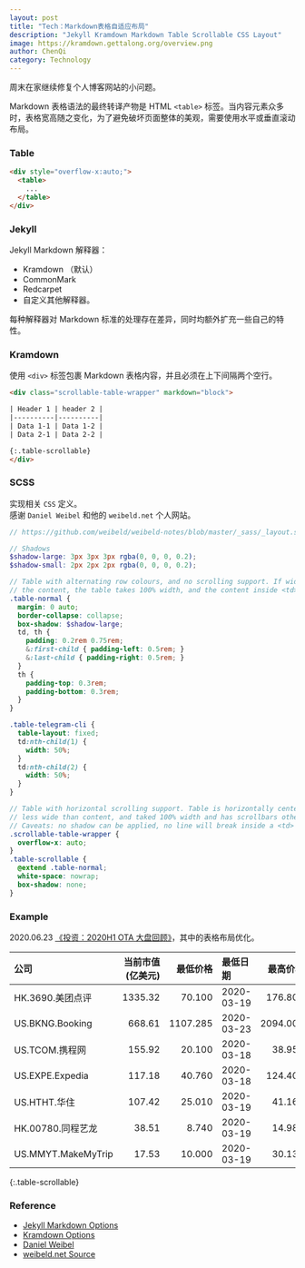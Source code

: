 ```yaml
---
layout: post
title: "Tech：Markdown表格自适应布局"
description: "Jekyll Kramdown Markdown Table Scrollable CSS Layout"
image: https://kramdown.gettalong.org/overview.png
author: ChenQi
category: Technology
---
```


周末在家继续修复个人博客网站的小问题。

Markdown 表格语法的最终转译产物是 HTML `<table>` 标签。当内容元素众多时，表格宽高随之变化，为了避免破坏页面整体的美观，需要使用水平或垂直滚动布局。

### Table

```html
<div style="overflow-x:auto;">
  <table>
    ...
  </table>
</div>
```

### Jekyll

Jekyll Markdown 解释器：

+ Kramdown （默认）
+ CommonMark
+ Redcarpet
+ 自定义其他解释器。

每种解释器对 Markdown 标准的处理存在差异，同时均额外扩充一些自己的特性。

### Kramdown

使用 `<div>` 标签包裹 Markdown 表格内容，并且必须在上下间隔两个空行。

```html
<div class="scrollable-table-wrapper" markdown="block">

| Header 1 | header 2 |
|----------|----------|
| Data 1-1 | Data 1-2 |
| Data 2-1 | Data 2-2 |

{:.table-scrollable}
</div>
```

### SCSS

实现相关 `CSS` 定义。  
感谢 `Daniel Weibel` 和他的 `weibeld.net` 个人网站。

```scss
// https://github.com/weibeld/weibeld-notes/blob/master/_sass/_layout.scss

// Shadows
$shadow-large: 3px 3px 3px rgba(0, 0, 0, 0.2);
$shadow-small: 2px 2px 2px rgba(0, 0, 0, 0.2);

// Table with alternating row colours, and no scrolling support. If wider than
// the content, the table takes 100% width, and the content inside <td> wraps.
.table-normal {
  margin: 0 auto;
  border-collapse: collapse;
  box-shadow: $shadow-large;
  td, th {
    padding: 0.2rem 0.75rem;
    &:first-child { padding-left: 0.5rem; }
    &:last-child { padding-right: 0.5rem; }
  }
  th {
    padding-top: 0.3rem;
    padding-bottom: 0.3rem;
  }
}

.table-telegram-cli {
  table-layout: fixed;
  td:nth-child(1) {
    width: 50%;
  }
  td:nth-child(2) {
    width: 50%;
  }
}

// Table with horizontal scrolling support. Table is horizontally centered if
// less wide than content, and taked 100% width and has scrollbars otherwise.
// Caveats: no shadow can be applied, no line will break inside a <td>
.scrollable-table-wrapper {
  overflow-x: auto;
}
.table-scrollable {
  @extend .table-normal;
  white-space: nowrap;
  box-shadow: none;
}
```

### Example

2020.06.23 [《投资：2020H1 OTA 大盘回顾》](../ota-stack-2020-h1/)，其中的表格布局优化。

<div class="scrollable-table-wrapper" markdown="block">

| 公司 | 当前市值(亿美元) | 最低价格 | 最低日期 | 最高价格  | 最高日期 | 06.23价格 | 最大价差   | 最低至今价差 |
|:---|---:|---:|:----|---:|:---|---:|---:|---:|
| HK.3690.美团点评 | 1335.32 | 70.100 | 2020-03-19 | 176.800 | 2020-06-23 | 176.800 | 152.21% | 152.21% |
| US.BKNG.Booking | 668.61 | 1107.285 | 2020-03-23 | 2094.000 | 2020-01-10 | 1633.520 | -47.12% | 47.52% |
| US.TCOM.携程网 | 155.92 | 20.100 | 2020-03-18 | 38.950 | 2020-01-17 | 26.290 | -48.40% | 30.80% |
| US.EXPE.Expedia | 117.18 | 40.760 | 2020-03-18 | 124.400 | 2020-02-14 | 83.120 | -67.23% | 103.93% |
| US.HTHT.华住 | 107.42 | 25.010 | 2020-03-19 | 41.169 | 2020-01-02 | 36.600 | -39.25% | 46.34% |
| HK.00780.同程艺龙 | 38.51 | 8.740 | 2020-03-19 | 14.980 | 2020-06-08 | 13.960 | 71.40% | 59.73% |
| US.MMYT.MakeMyTrip | 17.53 | 10.000 | 2020-03-19 | 30.130 | 2020-02-12 | 17.020 | -66.81% | 70.20% |

{:.table-scrollable}
</div>

### Reference

+ [Jekyll Markdown Options](https://jekyllrb.com/docs/configuration/markdown/)
+ [Kramdown Options](https://kramdown.gettalong.org/options.html)
+ [Daniel Weibel](https://github.com/weibeld)
+ [weibeld.net Source](https://github.com/weibeld/weibeld-notes)
